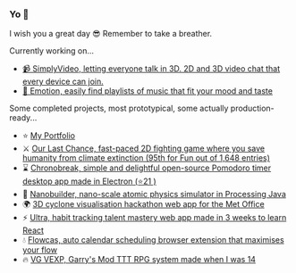 ### Yo 👋
I wish you a great day 😎 Remember to take a breather.

Currently working on...
- [📹 SimplyVideo, letting everyone talk in 3D. 2D and 3D video chat that every device can join.](https://simplyvideo.io/)
- [🎵 Emotion, easily find playlists of music that fit your mood and taste](https://thearcadiaproject.com/emotion/)

Some completed projects, most prototypical, some actually production-ready...
- ⭐ [My Portfolio](https://thearcadiaproject.com/)
- ⚔ [Our Last Chance, fast-paced 2D fighting game where you save humanity from climate extinction (95th for Fun out of 1,648 entries)](https://ldjam.com/events/ludum-dare/45/our-last-chance)
- ⌛ [Chronobreak, simple and delightful open-source Pomodoro timer desktop app made in Electron (⭐21 )](https://github.com/rollersteaam/chronobreak)
- 🌠 [Nanobuilder, nano-scale atomic physics simulator in Processing Java](https://thearcadiaproject.com/projects/nanobuilder.html)
- 🌍 [3D cyclone visualisation hackathon web app for the Met Office](https://github.com/LloydTao/Hackathon-Met-Office-2020)
- ⚡ [Ultra, habit tracking talent mastery web app made in 3 weeks to learn React](https://github.com/rollersteaam/ultra)
- 💧 [Flowcas, auto calendar scheduling browser extension that maximises your flow](https://github.com/rollersteaam/focas-the-flow-calendar)
- 🔥 [VG VEXP, Garry's Mod TTT RPG system made when I was 14](https://github.com/rollersteaam/vg-vexp)
